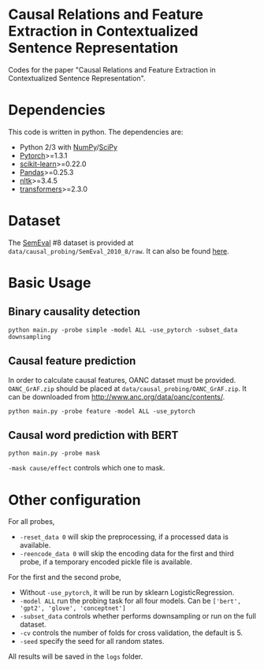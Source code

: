 # Causal Relations and Feature Extraction in Contextualized Sentence Representation

Codes for the paper "Causal Relations and Feature Extraction in Contextualized Sentence Representation".

# Dependencies

This code is written in python. The dependencies are:

- Python 2/3 with [NumPy](http://www.numpy.org/)/[SciPy](http://www.scipy.org/)
- [Pytorch](http://pytorch.org/)>=1.3.1
- [scikit-learn](http://scikit-learn.org/stable/index.html)>=0.22.0
- [Pandas](https://pandas.pydata.org/)>=0.25.3
- [nltk](https://www.nltk.org/)>=3.4.5
- [transformers](https://huggingface.co/transformers/)>=2.3.0

# Dataset

The [SemEval](http://semeval2.fbk.eu/semeval2.php) #8 dataset is provided at `data/causal_probing/SemEval_2010_8/raw`. It can also be found [here](http://semeval2.fbk.eu/semeval2.php).

# Basic Usage

## Binary causality detection

```
python main.py -probe simple -model ALL -use_pytorch -subset_data downsampling
```

## Causal feature prediction

In order to calculate causal features, OANC dataset must be provided. `OANC_GrAF.zip` should be placed at `data/causal_probing/OANC_GrAF.zip`. It can be downloaded from http://www.anc.org/data/oanc/contents/.

```
python main.py -probe feature -model ALL -use_pytorch
```

## Causal word prediction with BERT

```
python main.py -probe mask
```

`-mask cause/effect` controls which one to mask.

# Other configuration

For all probes,

- `-reset_data 0` will skip the preprocessing, if a processed data is available.
- `-reencode_data 0` will skip the encoding data for the first and third probe, if a temporary encoded pickle file is available.

For the first and the second probe,

- Without `-use_pytorch`, it will be run by sklearn LogisticRegression. 
- `-model ALL` run the probing task for all four models. Can be `['bert', 'gpt2', 'glove', 'conceptnet']`
- `-subset_data` controls whether performs downsampling or run on the full dataset.
- `-cv` controls the number of folds for cross validation, the default is 5.
- `-seed` specify the seed for all random states.



All results will be saved in the `logs` folder.

